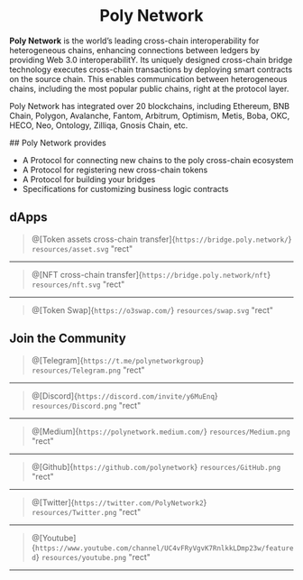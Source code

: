<h1 align="center">Poly Network</h1>

**Poly Network** is the world’s leading cross-chain interoperability  for heterogeneous chains, enhancing connections between ledgers by providing Web 3.0 interoperabilitY. Its uniquely designed cross-chain bridge technology executes cross-chain transactions by deploying smart contracts on the source chain. This enables communication between heterogeneous chains, including the most popular public chains, right at the protocol layer.

Poly Network has integrated over 20 blockchains, including Ethereum, BNB Chain, Polygon, Avalanche, Fantom, Arbitrum, Optimism, Metis, Boba, OKC, HECO, Neo, Ontology, Zilliqa, Gnosis Chain, etc.

<div align=center><img src="resources/ecosystem.png" alt=""/></div>
## Poly Network provides

- A Protocol for connecting new chains to the poly cross-chain ecosystem
- A Protocol for registering new cross-chain tokens
- A Protocol for building your bridges
- Specifications for customizing business logic contracts

## dApps

> @[Token assets cross-chain transfer]{`https://bridge.poly.network/`}
> `resources/asset.svg` "rect"

---

> @[NFT cross-chain transfer]{`https://bridge.poly.network/nft`}
> `resources/nft.svg` "rect"

---

> @[Token Swap]{`https://o3swap.com/`}
> `resources/swap.svg` "rect"



## Join the Community


> @[Telegram]{`https://t.me/polynetworkgroup`}
> `resources/Telegram.png` "rect"

---

> @[Discord]{`https://discord.com/invite/y6MuEnq`}
> `resources/Discord.png` "rect"

---

> @[Medium]{`https://polynetwork.medium.com/`}
> `resources/Medium.png` "rect"

---

> @[Github]{`https://github.com/polynetwork`}
> `resources/GitHub.png` "rect"

---

> @[Twitter]{`https://twitter.com/PolyNetwork2`}
> `resources/Twitter.png` "rect"

---

> @[Youtube]{`https://www.youtube.com/channel/UC4vFRyVgvK7RnlkkLDmp23w/featured`}
> `resources/youtube.png` "rect"

---


